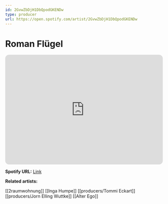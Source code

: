 ```yaml
---
id: 2GvwZbDjH1DbQpodGKENDw
type: producer
url: https://open.spotify.com/artist/2GvwZbDjH1DbQpodGKENDw
---
```

# Roman Flügel

<iframe style="border-radius:12px" src="https://open.spotify.com/embed/artist/2GvwZbDjH1DbQpodGKENDw" width="100%" height="352" frameBorder="0" allowfullscreen="" allow="autoplay; clipboard-write; encrypted-media; fullscreen; picture-in-picture" loading="lazy"></iframe>

**Spotify URL:** [Link](https://open.spotify.com/artist/2GvwZbDjH1DbQpodGKENDw)

**Related artists:**

[[2raumwohnung]]
[[Inga Humpe]]
[[producers/Tommi Eckart]]
[[producers/Jorn Elling Wuttke]]
[[Alter Ego]]
